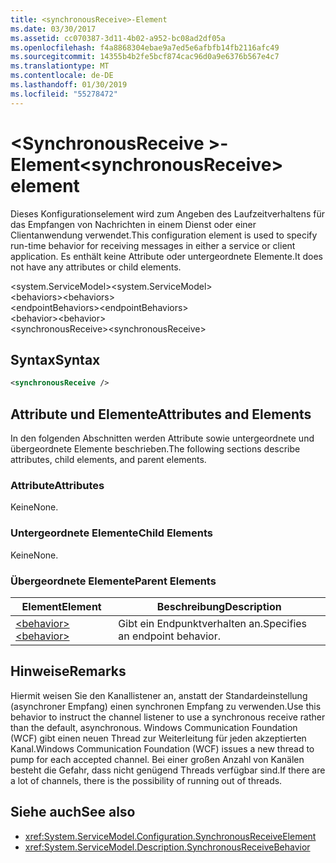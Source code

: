 ```yaml
---
title: <synchronousReceive>-Element
ms.date: 03/30/2017
ms.assetid: cc070387-3d11-4b02-a952-bc08ad2df05a
ms.openlocfilehash: f4a8868304ebae9a7ed5e6afbfb14fb2116afc49
ms.sourcegitcommit: 14355b4b2fe5bcf874cac96d0a9e6376b567e4c7
ms.translationtype: MT
ms.contentlocale: de-DE
ms.lasthandoff: 01/30/2019
ms.locfileid: "55278472"
---
```

# <a name="synchronousreceive-element"></a><span data-ttu-id="0b0c5-102">\<SynchronousReceive >-Element</span><span class="sxs-lookup"><span data-stu-id="0b0c5-102">\<synchronousReceive> element</span></span>
<span data-ttu-id="0b0c5-103">Dieses Konfigurationselement wird zum Angeben des Laufzeitverhaltens für das Empfangen von Nachrichten in einem Dienst oder einer Clientanwendung verwendet.</span><span class="sxs-lookup"><span data-stu-id="0b0c5-103">This configuration element is used to specify run-time behavior for receiving messages in either a service or client application.</span></span> <span data-ttu-id="0b0c5-104">Es enthält keine Attribute oder untergeordnete Elemente.</span><span class="sxs-lookup"><span data-stu-id="0b0c5-104">It does not have any attributes or child elements.</span></span>  
  
 <span data-ttu-id="0b0c5-105">\<system.ServiceModel></span><span class="sxs-lookup"><span data-stu-id="0b0c5-105">\<system.ServiceModel></span></span>  
<span data-ttu-id="0b0c5-106">\<behaviors></span><span class="sxs-lookup"><span data-stu-id="0b0c5-106">\<behaviors></span></span>  
<span data-ttu-id="0b0c5-107">\<endpointBehaviors></span><span class="sxs-lookup"><span data-stu-id="0b0c5-107">\<endpointBehaviors></span></span>  
<span data-ttu-id="0b0c5-108">\<behavior></span><span class="sxs-lookup"><span data-stu-id="0b0c5-108">\<behavior></span></span>  
<span data-ttu-id="0b0c5-109">\<synchronousReceive></span><span class="sxs-lookup"><span data-stu-id="0b0c5-109">\<synchronousReceive></span></span>  
  
## <a name="syntax"></a><span data-ttu-id="0b0c5-110">Syntax</span><span class="sxs-lookup"><span data-stu-id="0b0c5-110">Syntax</span></span>  
  
```xml  
<synchronousReceive />
```  
  
## <a name="attributes-and-elements"></a><span data-ttu-id="0b0c5-111">Attribute und Elemente</span><span class="sxs-lookup"><span data-stu-id="0b0c5-111">Attributes and Elements</span></span>  
 <span data-ttu-id="0b0c5-112">In den folgenden Abschnitten werden Attribute sowie untergeordnete und übergeordnete Elemente beschrieben.</span><span class="sxs-lookup"><span data-stu-id="0b0c5-112">The following sections describe attributes, child elements, and parent elements.</span></span>  
  
### <a name="attributes"></a><span data-ttu-id="0b0c5-113">Attribute</span><span class="sxs-lookup"><span data-stu-id="0b0c5-113">Attributes</span></span>  
 <span data-ttu-id="0b0c5-114">Keine</span><span class="sxs-lookup"><span data-stu-id="0b0c5-114">None.</span></span>  
  
### <a name="child-elements"></a><span data-ttu-id="0b0c5-115">Untergeordnete Elemente</span><span class="sxs-lookup"><span data-stu-id="0b0c5-115">Child Elements</span></span>  
 <span data-ttu-id="0b0c5-116">Keine</span><span class="sxs-lookup"><span data-stu-id="0b0c5-116">None.</span></span>  
  
### <a name="parent-elements"></a><span data-ttu-id="0b0c5-117">Übergeordnete Elemente</span><span class="sxs-lookup"><span data-stu-id="0b0c5-117">Parent Elements</span></span>  
  
|<span data-ttu-id="0b0c5-118">Element</span><span class="sxs-lookup"><span data-stu-id="0b0c5-118">Element</span></span>|<span data-ttu-id="0b0c5-119">Beschreibung</span><span class="sxs-lookup"><span data-stu-id="0b0c5-119">Description</span></span>|  
|-------------|-----------------|  
|[<span data-ttu-id="0b0c5-120">\<behavior></span><span class="sxs-lookup"><span data-stu-id="0b0c5-120">\<behavior></span></span>](../../../../../docs/framework/configure-apps/file-schema/wcf/behavior-of-endpointbehaviors.md)|<span data-ttu-id="0b0c5-121">Gibt ein Endpunktverhalten an.</span><span class="sxs-lookup"><span data-stu-id="0b0c5-121">Specifies an endpoint behavior.</span></span>|  
  
## <a name="remarks"></a><span data-ttu-id="0b0c5-122">Hinweise</span><span class="sxs-lookup"><span data-stu-id="0b0c5-122">Remarks</span></span>  
 <span data-ttu-id="0b0c5-123">Hiermit weisen Sie den Kanallistener an, anstatt der Standardeinstellung (asynchroner Empfang) einen synchronen Empfang zu verwenden.</span><span class="sxs-lookup"><span data-stu-id="0b0c5-123">Use this behavior to instruct the channel listener to use a synchronous receive rather than the default, asynchronous.</span></span> <span data-ttu-id="0b0c5-124">Windows Communication Foundation (WCF) gibt einen neuen Thread zur Weiterleitung für jeden akzeptierten Kanal.</span><span class="sxs-lookup"><span data-stu-id="0b0c5-124">Windows Communication Foundation (WCF) issues a new thread to pump for each accepted channel.</span></span> <span data-ttu-id="0b0c5-125">Bei einer großen Anzahl von Kanälen besteht die Gefahr, dass nicht genügend Threads verfügbar sind.</span><span class="sxs-lookup"><span data-stu-id="0b0c5-125">If there are a lot of channels, there is the possibility of running out of threads.</span></span>  
  
## <a name="see-also"></a><span data-ttu-id="0b0c5-126">Siehe auch</span><span class="sxs-lookup"><span data-stu-id="0b0c5-126">See also</span></span>
- <xref:System.ServiceModel.Configuration.SynchronousReceiveElement>
- <xref:System.ServiceModel.Description.SynchronousReceiveBehavior>
